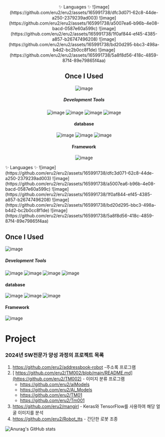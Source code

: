 <div align="center">
  ✨ Languages ✨
![image](https://github.com/eru2/eru2/assets/165991738/dfc3d071-62c8-44de-a250-2379239ad003)
![image](https://github.com/eru2/eru2/assets/165991738/a5007ea6-b96b-4e08-bacd-0587e60a599c)
![image](https://github.com/eru2/eru2/assets/165991738/1f0af844-ef45-4385-a857-b26747496208)
![image](https://github.com/eru2/eru2/assets/165991738/bd20d295-bbc3-498a-b4d2-bc2b0cc8f1de)
![image](https://github.com/eru2/eru2/assets/165991738/5a8f8d56-418c-4859-87f4-89e79865f4aa)
  
## Once I Used

![image](https://github.com/eru2/eru2/assets/165991738/db07f565-f6c1-4269-a80b-a94bf35b779e)

##### Development Tools
![image](https://github.com/eru2/eru2/assets/165991738/435577b4-7235-4481-a5c0-457136345285)
![image](https://github.com/eru2/eru2/assets/165991738/3e06c22c-d87d-426c-89af-90c36f7e517e)
![image](https://github.com/eru2/eru2/assets/165991738/3bb547d0-ba18-4566-9696-d5f2fe38f688)
![image](https://github.com/eru2/eru2/assets/165991738/f0acd3a6-8f1d-4044-b5d5-6d21f39086cc)

#### database
![image](https://github.com/eru2/eru2/assets/165991738/694c940c-b501-400c-82e0-b2977e4f49bb)
![image](https://github.com/eru2/eru2/assets/165991738/8e42eda8-a8a3-4f8b-a57e-8629a5332fd8)
![image](https://github.com/eru2/eru2/assets/165991738/fc3b2eec-f140-4d62-9089-abbd88f5a415)

#### Framework
![image](https://github.com/eru2/eru2/assets/165991738/1d302964-841a-4828-a926-5ee1414a2c3c)



</div>
✨ Languages ✨
![image](https://github.com/eru2/eru2/assets/165991738/dfc3d071-62c8-44de-a250-2379239ad003)
![image](https://github.com/eru2/eru2/assets/165991738/a5007ea6-b96b-4e08-bacd-0587e60a599c)
![image](https://github.com/eru2/eru2/assets/165991738/1f0af844-ef45-4385-a857-b26747496208)
![image](https://github.com/eru2/eru2/assets/165991738/bd20d295-bbc3-498a-b4d2-bc2b0cc8f1de)
![image](https://github.com/eru2/eru2/assets/165991738/5a8f8d56-418c-4859-87f4-89e79865f4aa)
  
## Once I Used

![image](https://github.com/eru2/eru2/assets/165991738/db07f565-f6c1-4269-a80b-a94bf35b779e)

##### Development Tools
![image](https://github.com/eru2/eru2/assets/165991738/435577b4-7235-4481-a5c0-457136345285)
![image](https://github.com/eru2/eru2/assets/165991738/3e06c22c-d87d-426c-89af-90c36f7e517e)
![image](https://github.com/eru2/eru2/assets/165991738/3bb547d0-ba18-4566-9696-d5f2fe38f688)
![image](https://github.com/eru2/eru2/assets/165991738/f0acd3a6-8f1d-4044-b5d5-6d21f39086cc)

#### database
![image](https://github.com/eru2/eru2/assets/165991738/694c940c-b501-400c-82e0-b2977e4f49bb)
![image](https://github.com/eru2/eru2/assets/165991738/8e42eda8-a8a3-4f8b-a57e-8629a5332fd8)
![image](https://github.com/eru2/eru2/assets/165991738/fc3b2eec-f140-4d62-9089-abbd88f5a415)

#### Framework
![image](https://github.com/eru2/eru2/assets/165991738/1d302964-841a-4828-a926-5ee1414a2c3c)



<!---
eru2/eru2 is a ✨ special ✨ repository because its `README.md` (this file) appears on your GitHub profile.
You can click the Preview link to take a look at your changes.
--->





# Project
### 2024년 SW전문가 양성 과정의 프로젝트 목록  
1. https://github.com/eru2/addressbook-robot -주소록 프로그램
2. [ https://github.com/eru2/TM002/blob/main/README.md](https://github.com/eru2/TM002) - 이미지 분류 프로그램
   - https://github.com/eru2/aiModels
   - https://github.com/eru2/Ai_Models
   - https://github.com/eru2/TM01
   - https://github.com/eru2/Tm001
3. https://github.com/eru2/mangirl - Keras와 TensorFlow를 사용하여 해당 얼굴 이미지를 분석
4. https://github.com/eru2/Robot_tts - 간단한 로봇 조종



  ![Anurag's GitHub stats](https://github-readme-stats.vercel.app/api?username=eru2&show_icons=true&theme=radical)
